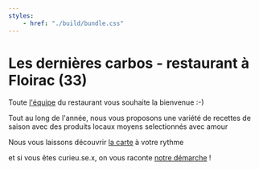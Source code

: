 ```yaml
---
styles:
    - href: "./build/bundle.css"
---
```


# Les dernières carbos - restaurant à Floirac (33)

Toute [l'équipe](l-equipe) du restaurant vous souhaite la bienvenue :-)

Tout au long de l'année, nous vous proposons une variété de recettes de saison avec des produits locaux moyens selectionnés avec amour

Nous vous laissons découvrir [la carte](la-carte) à votre rythme

et si vous êtes curieu.se.x, on vous raconte [notre démarche](a-propos) !
